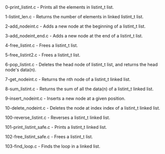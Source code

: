 0-print_listint.c - Prints all the elements in listint_t list.

1-listint_len.c - Returns the number of elements in linked listint_t list.

2-add_nodeint.c - Adds a new node at the beginning of a listint_t list.

3-add_nodeint_end.c - Adds a new node at the end of a listint_t list.

4-free_listint.c - Frees a listint_t list.

5-free_listint2.c - Frees a listint_t list.

6-pop_listint.c - Deletes the head node of listint_t list, and returns the head node's data(n).

7-get_nodeint.c - Returns the nth node of a listint_t linked list.

8-sum_listint.c - Returns the sum of all the data(n) of a listint_t linked list.

9-insert_nodeint.c - Inserts a new node at a given position.

10-delete_nodeint.c - Deletes the node at index index of a listint_t linked list.

100-reverse_listint.c - Reverses a listint_t linked list.

101-print_listint_safe.c - Prints a listint_t linked list.

102-free_listint_safe.c - Frees a listint_t list.

103-find_loop.c - Finds the loop in a linked list.
